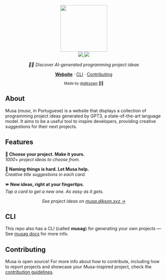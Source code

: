 <div align="center">
  <span>
    <a href="https://musa.dikson.xyz">
    <img src="https://user-images.githubusercontent.com/49994083/168507729-4ecca925-fe72-47ff-bedf-6705e2b60112.png" height="150">
    </a>
  </span>

  <div>
    <a href="https://github.com/diksown/musa/blob/main/LICENSE">
      <img src="https://img.shields.io/github/license/diksown/musa?color=fcf&style=flat-square">
    </a>
    <a href="https://github.com/diksown/musa/stargazers">
      <img src="https://img.shields.io/github/stars/diksown/musa?color=fcf&style=flat-square">
    </a>
  </div>

<i>🧞‍♀️ Discover AI-generated programming project ideas</i>

[**Website**](https://musa.dikson.xyz) · [CLI](https://github.com/diksown/musa/tree/main/musag#musag) · [Contributing](https://github.com/diksown/musa/blob/main/.github/CONTRIBUTING.md#contributing)

<sub> Made by [@diksown](https://github.com/diksown) 🧑‍🎨 </sub>

</div>

## About

Musa (_muse_, in Portuguese) is a website that displays a collection of programming project ideas generated by GPT3, a state-of-the-art language model. It aims to be a useful tool to inspire developers, providing creative suggestions for their next projects.

## Features

<b>🔮 Choose your project. Make it yours.</b>  
<i>1000+ project ideas to choose from.</i>

<b>🛟 Naming things is hard. Let Musa help.</b>  
<i>Creative title suggestions in each card.</i>

<b>⏩ New ideas, right at your fingertips.</b>  
<i>Tap a card to get a new one. As easy as it gets.</i>

<p align="center"><i>See project ideas on <a href="https://musa.dikson.xyz">musa.dikson.xyz →</a></i></p>

## CLI

This repo also has a CLI (called **musag**) for generating your own projects — See [musag docs](https://github.com/diksown/musa/tree/main/musag#musag) for more info.

## Contributing

Musa is open source! For more info about how to contribute, including how to report projects and showcase your Musa-inspired project, check the [contribution guidelines](https://github.com/diksown/musa/blob/main/.github/CONTRIBUTING.md#contributing).
